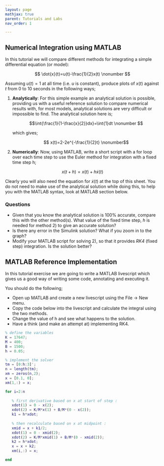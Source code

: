 ```yaml
---
layout: page
mathjax: true
parent: Tutorials and Labs
nav_order: 1

---
```


## Numerical Integration using MATLAB

In this tutorial we will compare different methods for integrating a simple differential equation (or model):

$$ \dot{x}(t)=u(t)-\frac{1}{2}x(t) \nonumber $$

Assuming $u(t)=1$ at all time (i.e. $u$ is constant), produce plots of $x(t)$ against $t$ from 0 to 10 seconds in the following ways;

1. **Analytically**: For this simple example an analytical solution is possible, providing us with a useful reference solution to compare numerical results with, for most models, analytical solutions are very difficult or impossible to find. The analytical solution here is;

    $$\int{\frac{1}{1-\frac{x}{2}}dx}=\int{1}dt \nonumber $$

    which gives;

    $$ x(t)=2-2e^{-\frac{1}{2}t} \nonumber$$

2. **Numerically**: Now, using MATLAB, write a short script with a for loop over each time step to use the Euler method for integration with a fixed time step h;

$$ x(t+h)=x(t)+h\dot{x}(t) \nonumber$$

Clearly you will also need the equation for $\dot{x}(t)$ at the top of this sheet. You do not need to make use of the analytical solution while doing this, to help you with the MATLAB syntax, look at MATLAB section below.

### Questions

* Given that you know the analytical solution is 100% accurate, compare this with the other method(s). What value of the fixed time step, $h$ is needed for method 2) to give an accurate solution?
* Is there any error in the Simulink solution? What if you zoom in to the graph?
* Modify your MATLAB script for solving 2), so that it provides *RK4* (fixed step) integration. Is the solution better?

## MATLAB Reference Implementation

In this tutorial exercise we are going to write a MATLAB livescript which gives us a good way of writing some code, annotating and executing it.  

You should do the following;

* Open up MATLAB and create a new livescript using the File -> New menu.  
* Copy the code below into the livescript and calculate the integral using the two methods.
* Change the value of h and see what happens to the solution.
* Have a think (and make an attempt at) implementing RK4.

```matlab
% define the variables
K = 17647;
M = 400;
B = 1500;
h = 0.05;

% implement the solver
tm = [0:h:3]';
n = length(tm);
xm = zeros(n,2);
x = [0.1, 0];
xm(1,:) = x;

for i=2:n
   
   % first derivative based on x at start of step :
   xdot(1) = 0 - x(2);
   xdot(2) = K/M*x(1) + B/M*(0 - x(2));
   k1 = h*xdot;
   
   % then recalculate based on x at midpoint :
   xmid = x + k1/2;
   xdot(1) = 0 - xmid(2);
   xdot(2) = K/M*xmid(1) + B/M*(0 - xmid(2));
   k2 = h*xdot;
   x = x + k2;
   xm(i,:) = x;

end

```
